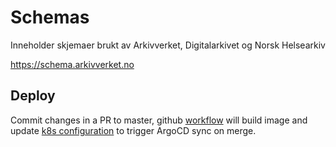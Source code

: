 # Schemas
Inneholder skjemaer brukt av Arkivverket, Digitalarkivet og Norsk Helsearkiv

https://schema.arkivverket.no

## Deploy

Commit changes in a PR to master, github [workflow](.github/workflows/deploy.yaml) will build image and update [k8s configuration](https://github.com/arkivverket/schemas-k8s-config) to trigger ArgoCD sync on merge.

